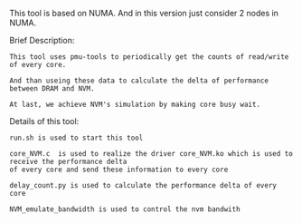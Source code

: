 This tool is based on NUMA. And in this version just consider 2 nodes in NUMA.

Brief Description:

	This tool uses pmu-tools to periodically get the counts of read/write of every core.
  
	And than useing these data to calculate the delta of performance between DRAM and NVM.
  
	At last, we achieve NVM's simulation by making core busy wait.
  

Details of this tool:

    run.sh is used to start this tool

    core_NVM.c  is used to realize the driver core_NVM.ko which is used to receive the performance delta 
	of every core and send these information to every core
	
	delay_count.py is used to calculate the performance delta of every core

    NVM_emulate_bandwidth is used to control the nvm bandwith
